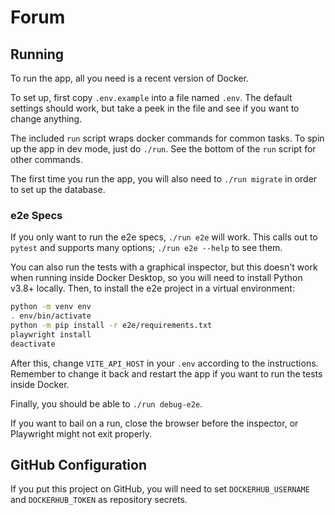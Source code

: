 # Forum

## Running

To run the app, all you need is a recent version of Docker.

To set up, first copy `.env.example` into a file named `.env`. The
default settings should work, but take a peek in the file and see if
you want to change anything.

The included `run` script wraps docker commands for common tasks. To
spin up the app in dev mode, just do `./run`. See the bottom of the
`run` script for other commands.

The first time you run the app, you will also need to `./run migrate`
in order to set up the database.

### e2e Specs

If you only want to run the e2e specs, `./run e2e` will work. This
calls out to `pytest` and supports many options; `./run e2e --help` to
see them.

You can also run the tests with a graphical inspector, but this
doesn't work when running inside Docker Desktop, so you will need to
install Python v3.8+ locally. Then, to install the e2e project in a
virtual environment:

```sh
python -m venv env
. env/bin/activate
python -m pip install -r e2e/requirements.txt
playwright install
deactivate
```

After this, change `VITE_API_HOST` in your `.env` according to the
instructions. Remember to change it back and restart the app if you
want to run the tests inside Docker.

Finally, you should be able to `./run debug-e2e`.

If you want to bail on a run, close the browser before the inspector,
or Playwright might not exit properly.

## GitHub Configuration

If you put this project on GitHub, you will need to set
`DOCKERHUB_USERNAME` and `DOCKERHUB_TOKEN` as repository secrets.
